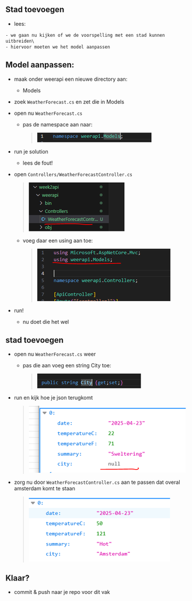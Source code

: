 ## Stad toevoegen

- lees:
```
- we gaan nu kijken of we de voorspelling met een stad kunnen uitbreiden\
- hiervoor moeten we het model aanpassen
```

## Model aanpassen:

- maak onder weerapi een nieuwe directory aan:
    - Models

- zoek `WeatherForecast.cs` en zet die in Models

- open nu `WeatherForecast.cs`
    - pas de namespace aan naar:
        > ![](img/namespace.PNG)

- run je solution
    - lees de fout!

- open `Controllers/WeatherForecastController.cs`
    > ![](img/weatherctrl.PNG)
    - voeg daar een using aan toe:
        > ![](img/models.PNG)
    
- run!
    - nu doet die het wel

## stad toevoegen

- open nu `WeatherForecast.cs` weer
    - pas die aan voeg een string City toe:
        > ![](img/stad.PNG)
- run en kijk hoe je json terugkomt
    > ![](img/null.PNG)

- zorg nu door `WeatherForecastController.cs` aan te passen dat overal amsterdam komt te staan
    > ![](img/amsterdam.PNG)


## Klaar?


- commit & push naar je repo voor dit vak
